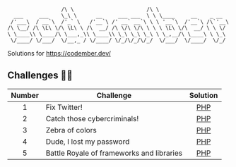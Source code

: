 ```
                 /\ \                       /\ \
  ___     ___    \_\ \      __     ___ ___  \ \ \____     __    _ __
 /'___\  / __`\  /'_` \   /'__`\ /' __` __`\ \ \ '__`\  /'__`\ /\`'__\
/\ \__/ /\ \L\ \/\ \L\ \ /\  __/ /\ \/\ \/\ \ \ \ \L\ \/\  __/ \ \ \/
\ \____\\ \____/\ \___,_\\ \____\\ \_\ \_\ \_\ \ \_,__/\ \____\ \ \_\
 \/____/ \/___/  \/__,_ / \/____/ \/_/\/_/\/_/  \/___/  \/____/  \/_/
```

Solutions for https://codember.dev/

## Challenges 👨‍💻

| Number | Challenge                                 |           Solution           |
| :----: | ----------------------------------------- | :--------------------------: |
|   1    | Fix Twitter!                              | [PHP](./challenge01/app.php) |
|   2    | Catch those cybercriminals!               | [PHP](./challenge02/app.php) |
|   3    | Zebra of colors                           | [PHP](./challenge03/app.php) |
|   4    | Dude, I lost my password                  | [PHP](./challenge04/app.php) |
|   5    | Battle Royale of frameworks and libraries | [PHP](./challenge05/app.php) |

